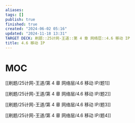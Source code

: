 ```yaml
---
aliases: 
tags: []
publish: true
finished: true
created: "2024-06-02 05:16"
updated: "2024-11-18 13:31"
TARGET DECK: 刷题::25计网-王道::第 4 章 网络层::4.6 移动 IP
title: 4.6 移动 IP
---
```

# MOC

[[刷题/25计网-王道/第 4 章 网络层/4.6 移动 IP/题1]]

[[刷题/25计网-王道/第 4 章 网络层/4.6 移动 IP/题2]]

[[刷题/25计网-王道/第 4 章 网络层/4.6 移动 IP/题3]]

[[刷题/25计网-王道/第 4 章 网络层/4.6 移动 IP/题4]]

